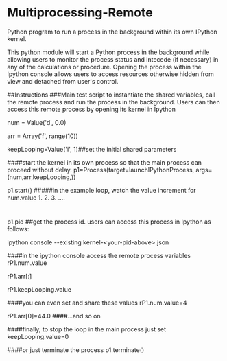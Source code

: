 # Multiprocessing-Remote
Python program to run a process in the background within its own IPython kernel.

This python module will start a Python process in the background while allowing users to monitor the process status and intecede (if necessary) in any of the calculations or procedure.  Opening the process within the Ipython console allows users to access resources otherwise hidden from view and detached from user's control.  

##Instructions
###Main test script to instantiate the shared variables, call the remote process and run the process in the background.  Users can then access this remote process by opening its kernel in Ipython

num = Value('d', 0.0)

arr = Array('f', range(10))

keepLooping=Value('i', 1)##set the initial shared parameters

####start the kernel in its own process so that the main process can proceed without delay.
p1=Process(target=launchIPythonProcess, args=(num,arr,keepLooping,))

p1.start()
#####in the example loop, watch the value increment for num.value
1. 
2. 
3.  ....
#

p1.pid  ##get the process id.  users can access this process in Ipython as follows: 

ipython console --existing kernel-\<your-pid-above>.json



####in the ipython console access the remote process variables
rP1.num.value

rP1.arr[:]

rP1.keepLooping.value

####you can even set and share these values
rP1.num.value=4

rP1.arr[0]=44.0
####...and so on

####finally, to stop the loop in the main process just set
keepLooping.value=0

####or just terminate the process
p1.terminate()
    
